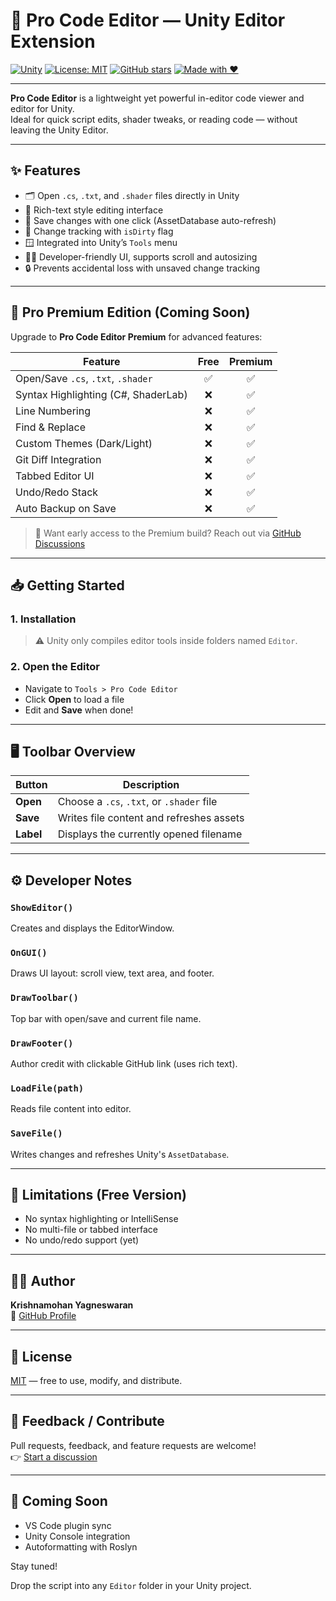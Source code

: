 # 🧠 Pro Code Editor — Unity Editor Extension

[![Unity](https://img.shields.io/badge/Unity-2021%2B-black?logo=unity)](https://unity.com/)
[![License: MIT](https://img.shields.io/badge/License-MIT-blue.svg)](LICENSE)
[![GitHub stars](https://img.shields.io/github/stars/Krishnamohan33/ProCodeEditor?style=social)](https://github.com/Krishnamohan33/ProCodeEditor)
[![Made with ❤️](https://img.shields.io/badge/made%20with-%E2%9D%A4-red)](https://github.com/Krishnamohan33)

---

**Pro Code Editor** is a lightweight yet powerful in-editor code viewer and editor for Unity.  
Ideal for quick script edits, shader tweaks, or reading code — without leaving the Unity Editor.

---

## ✨ Features

- 🗂️ Open `.cs`, `.txt`, and `.shader` files directly in Unity
- 📝 Rich-text style editing interface
- 💾 Save changes with one click (AssetDatabase auto-refresh)
- 🔄 Change tracking with `isDirty` flag
- 🪟 Integrated into Unity’s `Tools` menu
- 👨‍💻 Developer-friendly UI, supports scroll and autosizing
- 🔒 Prevents accidental loss with unsaved change tracking

---

## 🚀 Pro Premium Edition (Coming Soon)

Upgrade to **Pro Code Editor Premium** for advanced features:

| Feature                                | Free | Premium |
|----------------------------------------|:----:|:-------:|
| Open/Save `.cs`, `.txt`, `.shader`     | ✅   | ✅      |
| Syntax Highlighting (C#, ShaderLab)    | ❌   | ✅      |
| Line Numbering                         | ❌   | ✅      |
| Find & Replace                         | ❌   | ✅      |
| Custom Themes (Dark/Light)             | ❌   | ✅      |
| Git Diff Integration                   | ❌   | ✅      |
| Tabbed Editor UI                       | ❌   | ✅      |
| Undo/Redo Stack                        | ❌   | ✅      |
| Auto Backup on Save                    | ❌   | ✅      |

> 🎁 Want early access to the Premium build? Reach out via [GitHub Discussions](https://github.com/Krishnamohan33/ProCodeEditor/discussions)

---

## 📥 Getting Started

### 1. Installation

> ⚠️ Unity only compiles editor tools inside folders named `Editor`.

### 2. Open the Editor

- Navigate to `Tools > Pro Code Editor`
- Click **Open** to load a file
- Edit and **Save** when done!

---

## 🖥️ Toolbar Overview

| Button     | Description                                 |
|------------|---------------------------------------------|
| **Open**   | Choose a `.cs`, `.txt`, or `.shader` file   |
| **Save**   | Writes file content and refreshes assets    |
| **Label**  | Displays the currently opened filename      |

---

## ⚙️ Developer Notes

### `ShowEditor()`

Creates and displays the EditorWindow.

### `OnGUI()`

Draws UI layout: scroll view, text area, and footer.

### `DrawToolbar()`

Top bar with open/save and current file name.

### `DrawFooter()`

Author credit with clickable GitHub link (uses rich text).

### `LoadFile(path)`

Reads file content into editor.

### `SaveFile()`

Writes changes and refreshes Unity's `AssetDatabase`.

---

## 📎 Limitations (Free Version)

- No syntax highlighting or IntelliSense
- No multi-file or tabbed interface
- No undo/redo support (yet)

---

## 🧑‍💻 Author

**Krishnamohan Yagneswaran**  
🔗 [GitHub Profile](https://github.com/Krishnamohan33)

---

## 📄 License

[MIT](LICENSE) — free to use, modify, and distribute.

---

## 💬 Feedback / Contribute

Pull requests, feedback, and feature requests are welcome!  
👉 [Start a discussion](https://github.com/Krishnamohan33/ProCodeEditor/discussions)

---

## 🔮 Coming Soon

- VS Code plugin sync
- Unity Console integration
- Autoformatting with Roslyn

Stay tuned!


Drop the script into any `Editor` folder in your Unity project.

